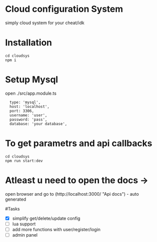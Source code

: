 # Cloud configuration System
simply cloud system for your cheat/idk
# Installation
```
cd cloudsys
npm i
```
# Setup Mysql
open ./src/app.module.ts
```
  type: 'mysql',
  host: 'localhost',
  port: 3306,
  username: 'user',
  password: 'pass',
  database: 'your database',
```
# To get parametrs and api callbacks
```
cd cloudsys
npm run start:dev
```
# Atleast u need to open the docs ->
open browser and go to (http://localhost:3000/ "Api docs") - auto generated

#Tasks 
- [x] simplify get/delete/update config
- [ ] lua support
- [ ] add more functions with user/register/login
- [ ] admin panel
